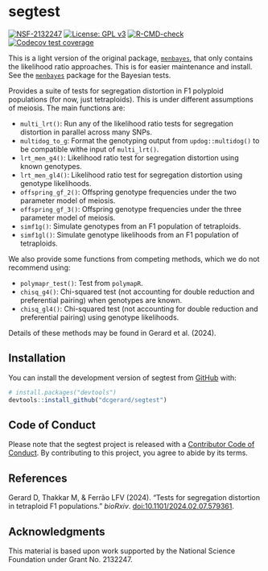 
<!-- README.md is generated from README.Rmd. Please edit that file -->

# segtest

<!-- badges: start -->

[![NSF-2132247](https://img.shields.io/badge/NSF-2132247-blue.svg)](https://www.nsf.gov/awardsearch/showAward?AWD_ID=2132247)
[![License: GPL
v3](https://img.shields.io/badge/License-GPL%20v3-blue.svg)](https://www.gnu.org/licenses/gpl-3.0)
[![R-CMD-check](https://github.com/dcgerard/segtest/actions/workflows/R-CMD-check.yaml/badge.svg)](https://github.com/dcgerard/segtest/actions/workflows/R-CMD-check.yaml)
[![Codecov test
coverage](https://codecov.io/gh/dcgerard/segtest/graph/badge.svg)](https://app.codecov.io/gh/dcgerard/segtest)
<!-- badges: end -->

This is a light version of the original package,
[`menbayes`](https://github.com/dcgerard/menbayes), that only contains
the likelihood ratio approaches. This is for easier maintenance and
install. See the [`menbayes`](https://github.com/dcgerard/menbayes)
package for the Bayesian tests.

Provides a suite of tests for segregation distortion in F1 polyploid
populations (for now, just tetraploids). This is under different
assumptions of meiosis. The main functions are:

- `multi_lrt()`: Run any of the likelihood ratio tests for segregation
  distortion in parallel across many SNPs.
- `multidog_to_g`: Format the genotyping output from `updog::multidog()`
  to be compatible withe input of `multi_lrt()`.
- `lrt_men_g4()`: Likelihood ratio test for segregation distortion using
  known genotypes.
- `lrt_men_gl4()`: Likelihood ratio test for segregation distortion
  using genotype likelihoods.
- `offspring_gf_2()`: Offspring genotype frequencies under the two
  parameter model of meiosis.
- `offspring_gf_3()`: Offspring genotype frequencies under the three
  parameter model of meiosis.
- `simf1g()`: Simulate genotypes from an F1 population of tetraploids.
- `simf1gl()`: Simulate genotype likelihoods from an F1 population of
  tetraploids.

We also provide some functions from competing methods, which we do not
recommend using:

- `polymapr_test()`: Test from `polymapR`.
- `chisq_g4()`: Chi-squared test (not accounting for double reduction
  and preferential pairing) when genotypes are known.
- `chisq_gl4()`: Chi-squared test (not accounting for double reduction
  and preferential pairing) using genotype likelihoods.

Details of these methods may be found in Gerard et al. (2024).

## Installation

You can install the development version of segtest from
[GitHub](https://github.com/dcgerard/segtest) with:

``` r
# install.packages("devtools")
devtools::install_github("dcgerard/segtest")
```

## Code of Conduct

Please note that the segtest project is released with a [Contributor
Code of
Conduct](https://contributor-covenant.org/version/2/1/CODE_OF_CONDUCT.html).
By contributing to this project, you agree to abide by its terms.

## References

Gerard D, Thakkar M, & Ferrão LFV (2024). “Tests for segregation
distortion in tetraploid F1 populations.” *bioRxiv*.
[doi:10.1101/2024.02.07.579361](https://doi.org/10.1101/2024.02.07.579361).

## Acknowledgments

This material is based upon work supported by the National Science
Foundation under Grant No. 2132247.
